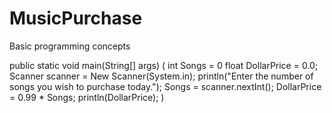 # MusicPurchase
Basic programming concepts

public static void main(String[] args)
(
int Songs = 0
float DollarPrice = 0.0;
Scanner scanner = New Scanner(System.in);
println("Enter the number of songs you wish to purchase today.");
Songs = scanner.nextInt();
DollarPrice = 0.99 * Songs;
println(DollarPrice);
)
